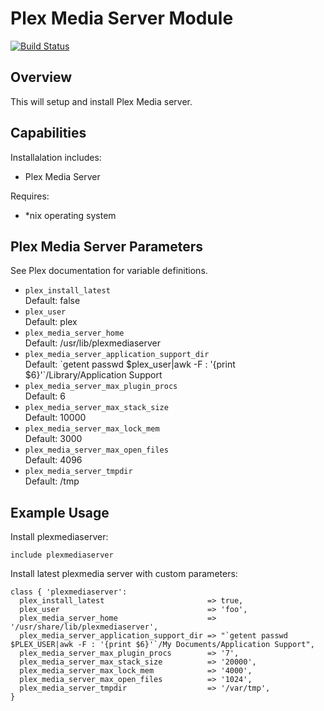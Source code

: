 # Plex Media Server  Module
[![Build Status](https://app.travis-ci.com/jaysphoto/plex-media-server.svg?branch=master)](https://app.travis-ci.com/jaysphoto/plex-media-server)

## Overview

This will setup and install Plex Media server.

## Capabilities

Installalation includes:

- Plex Media Server

Requires:

- *nix operating system

## Plex Media Server Parameters
See Plex documentation for variable definitions.

* `plex_install_latest`<br />
  Default: false
* `plex_user`<br />
Default: plex
* `plex_media_server_home`<br />
Default: /usr/lib/plexmediaserver
* `plex_media_server_application_support_dir`<br />
Default: \`getent passwd $plex_user|awk -F : '{print $6}'`/Library/Application Support
* `plex_media_server_max_plugin_procs`<br />
Default: 6
* `plex_media_server_max_stack_size`<br />
Default: 10000
* `plex_media_server_max_lock_mem`<br />
Default: 3000
* `plex_media_server_max_open_files`<br />
Default: 4096
* `plex_media_server_tmpdir`<br />
Default: /tmp

## Example Usage

Install plexmediaserver:

```puppet
include plexmediaserver
```

Install latest plexmedia server with custom parameters:

```puppet
class { 'plexmediaserver':
  plex_install_latest                       => true,
  plex_user                                 => 'foo',
  plex_media_server_home                    => '/usr/share/lib/plexmediaserver',
  plex_media_server_application_support_dir => "`getent passwd $PLEX_USER|awk -F : '{print $6}'`/My Documents/Application Support",
  plex_media_server_max_plugin_procs        => '7',
  plex_media_server_max_stack_size          => '20000',
  plex_media_server_max_lock_mem            => '4000',
  plex_media_server_max_open_files          => '1024',
  plex_media_server_tmpdir                  => '/var/tmp',
}
```
